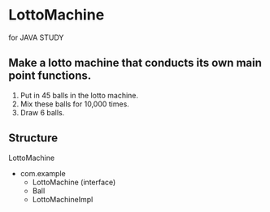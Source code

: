 # LottoMachine
for JAVA STUDY

## Make a lotto machine that conducts its own main point functions.

1. Put in 45 balls in the lotto machine.
2. Mix these balls for 10,000 times.
3. Draw 6 balls.


## Structure

LottoMachine
- com.example
  - LottoMachine (interface)
  - Ball
  - LottoMachineImpl
  
